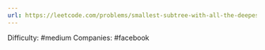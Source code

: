 ```yaml
---
url: https://leetcode.com/problems/smallest-subtree-with-all-the-deepest-nodes
---
```


Difficulty: #medium
Companies: #facebook